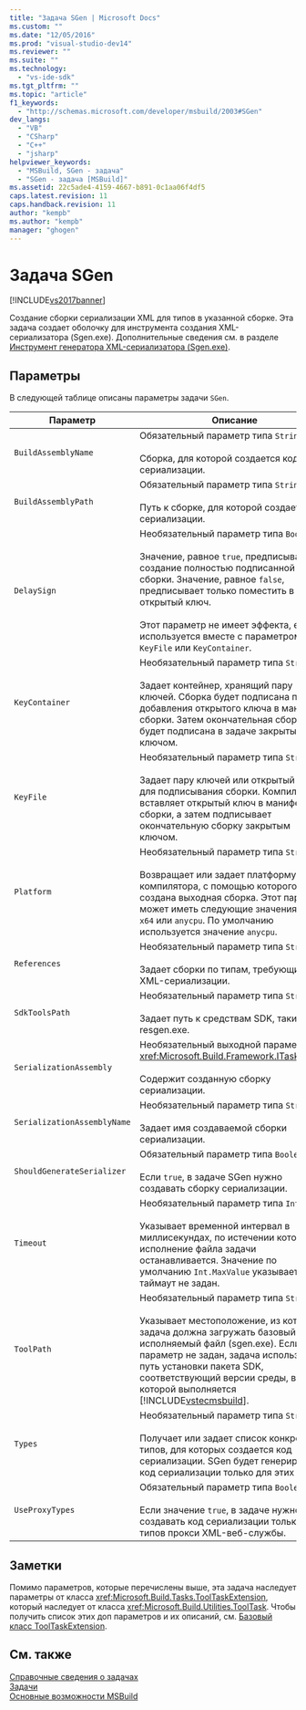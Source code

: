 ```yaml
---
title: "Задача SGen | Microsoft Docs"
ms.custom: ""
ms.date: "12/05/2016"
ms.prod: "visual-studio-dev14"
ms.reviewer: ""
ms.suite: ""
ms.technology: 
  - "vs-ide-sdk"
ms.tgt_pltfrm: ""
ms.topic: "article"
f1_keywords: 
  - "http://schemas.microsoft.com/developer/msbuild/2003#SGen"
dev_langs: 
  - "VB"
  - "CSharp"
  - "C++"
  - "jsharp"
helpviewer_keywords: 
  - "MSBuild, SGen - задача"
  - "SGen - задача [MSBuild]"
ms.assetid: 22c5ade4-4159-4667-b891-0c1aa06f4df5
caps.latest.revision: 11
caps.handback.revision: 11
author: "kempb"
ms.author: "kempb"
manager: "ghogen"
---
```

# Задача SGen
[!INCLUDE[vs2017banner](../code-quality/includes/vs2017banner.md)]

Создание сборки сериализации XML для типов в указанной сборке.  Эта задача создает оболочку для инструмента создания XML\-сериализатора \(Sgen.exe\).  Дополнительные сведения см. в разделе [Инструмент генератора XML\-сериализатора \(Sgen.exe\)](../Topic/XML%20Serializer%20Generator%20Tool%20\(Sgen.exe\).md).  
  
## Параметры  
 В следующей таблице описаны параметры задачи `SGen`.  
  
|Параметр|Описание|  
|--------------|--------------|  
|`BuildAssemblyName`|Обязательный параметр типа `String`.<br /><br /> Сборка, для которой создается код сериализации.|  
|`BuildAssemblyPath`|Обязательный параметр типа `String`.<br /><br /> Путь к сборке, для которой создается код сериализации.|  
|`DelaySign`|Необязательный параметр типа `Boolean`.<br /><br /> Значение, равное `true`, предписывает создание полностью подписанной сборки.  Значение, равное `false`, предписывает только поместить в сборку открытый ключ.<br /><br /> Этот параметр не имеет эффекта, если не используется вместе с параметром `KeyFile` или `KeyContainer`.|  
|`KeyContainer`|Необязательный параметр типа `String`.<br /><br /> Задает контейнер, хранящий пару ключей.  Сборка будет подписана путем добавления открытого ключа в манифест сборки.  Затем окончательная сборка будет подписана в задаче закрытым ключом.|  
|`KeyFile`|Необязательный параметр типа `String`.<br /><br /> Задает пару ключей или открытый ключ для подписывания сборки.  Компилятор вставляет открытый ключ в манифест сборки, а затем подписывает окончательную сборку закрытым ключом.|  
|`Platform`|Необязательный параметр типа `String`.<br /><br /> Возвращает или задает платформу компилятора, с помощью которого создана выходная сборка.  Этот параметр может иметь следующие значения: `x86`, `x64` или `anycpu`.  По умолчанию используется значение `anycpu`.|  
|`References`|Необязательный параметр типа `String[]`.<br /><br /> Задает сборки по типам, требующим XML\-сериализации.|  
|`SdkToolsPath`|Необязательный параметр типа `String`.<br /><br /> Задает путь к средствам SDK, таким как resgen.exe.|  
|`SerializationAssembly`|Необязательный выходной параметр типа <xref:Microsoft.Build.Framework.ITaskItem>`[]`.<br /><br /> Содержит созданную сборку сериализации.|  
|`SerializationAssemblyName`|Необязательный параметр типа `String`.<br /><br /> Задает имя создаваемой сборки сериализации.|  
|`ShouldGenerateSerializer`|Обязательный параметр типа `Boolean`.<br /><br /> Если `true`, в задаче SGen нужно создавать сборку сериализации.|  
|`Timeout`|Необязательный параметр типа `Int32`.<br /><br /> Указывает временной интервал в миллисекундах, по истечении которого исполнение файла задачи останавливается.  Значение по умолчанию `Int.MaxValue` указывает, что таймаут не задан.|  
|`ToolPath`|Необязательный параметр типа `String`.<br /><br /> Указывает местоположение, из которого задача должна загружать базовый исполняемый файл \(sgen.exe\).  Если этот параметр не задан, задача использует путь установки пакета SDK, соответствующий версии среды, в которой выполняется [!INCLUDE[vstecmsbuild](../extensibility/internals/includes/vstecmsbuild_md.md)].|  
|`Types`|Необязательный параметр типа `String[]`.<br /><br /> Получает или задает список конкретных типов, для которых создается код сериализации.  SGen будет генерировать код сериализации только для этих типов.|  
|`UseProxyTypes`|Обязательный параметр типа `Boolean`.<br /><br /> Если значение `true`, в задаче нужно создавать код сериализации только для типов прокси XML\-веб\-службы.|  
  
## Заметки  
 Помимо параметров, которые перечислены выше, эта задача наследует параметры от класса <xref:Microsoft.Build.Tasks.ToolTaskExtension>, который наследует от класса <xref:Microsoft.Build.Utilities.ToolTask>.  Чтобы получить список этих доп параметров и их описаний, см. [Базовый класс ToolTaskExtension](../msbuild/tooltaskextension-base-class.md).  
  
## См. также  
 [Справочные сведения о задачах](../msbuild/msbuild-task-reference.md)   
 [Задачи](../msbuild/msbuild-tasks.md)   
 [Основные возможности MSBuild](../msbuild/msbuild-concepts.md)